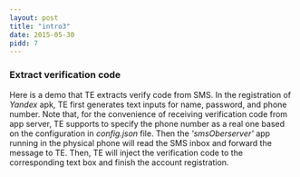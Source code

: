 ```yaml
---
layout: post
title: "intro3"
date: 2015-05-30
pidd: 7
---
```

### Extract verification code
Here is a demo that TE extracts verify code from SMS. In the registration of *Yandex* apk, TE first generates text inputs for name, password, and phone number. Note that, for the convenience of receiving verification code from app server, TE supports to specify the phone number as a real one based on the configuration in *config.json* file. Then the *'smsOberserver'* app running in the physical phone will read the SMS inbox and forward the message to TE. Then, TE will inject the verification code to the corresponding text box and finish the account registration. 